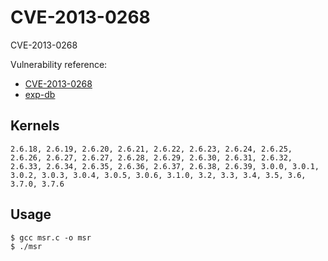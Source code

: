 # CVE-2013-0268

CVE-2013-0268

Vulnerability reference:
 * [CVE-2013-0268](http://www.cve.mitre.org/cgi-bin/cvename.cgi?name=2013-0268)  
 * [exp-db](https://www.exploit-db.com/exploits/27297/)  

## Kernels
```
2.6.18, 2.6.19, 2.6.20, 2.6.21, 2.6.22, 2.6.23, 2.6.24, 2.6.25, 2.6.26, 2.6.27, 2.6.27, 2.6.28, 2.6.29, 2.6.30, 2.6.31, 2.6.32, 2.6.33, 2.6.34, 2.6.35, 2.6.36, 2.6.37, 2.6.38, 2.6.39, 3.0.0, 3.0.1, 3.0.2, 3.0.3, 3.0.4, 3.0.5, 3.0.6, 3.1.0, 3.2, 3.3, 3.4, 3.5, 3.6, 3.7.0, 3.7.6
```   

## Usage
```
$ gcc msr.c -o msr
$ ./msr
```  
